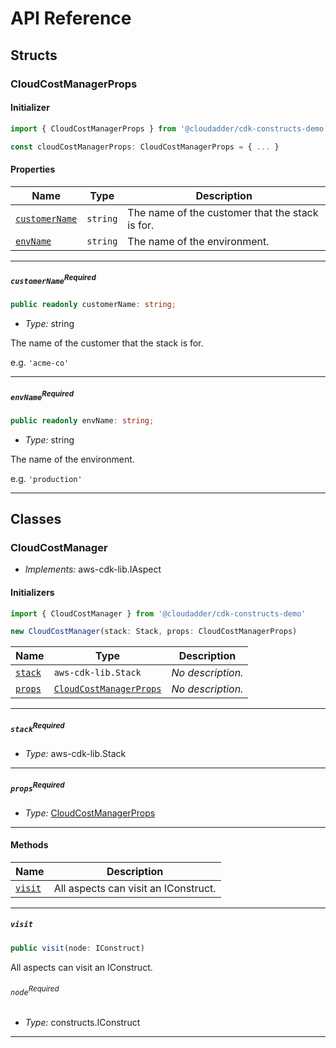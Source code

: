 # API Reference <a name="API Reference" id="api-reference"></a>


## Structs <a name="Structs" id="Structs"></a>

### CloudCostManagerProps <a name="CloudCostManagerProps" id="@cloudadder/cdk-constructs-demo.CloudCostManagerProps"></a>

#### Initializer <a name="Initializer" id="@cloudadder/cdk-constructs-demo.CloudCostManagerProps.Initializer"></a>

```typescript
import { CloudCostManagerProps } from '@cloudadder/cdk-constructs-demo'

const cloudCostManagerProps: CloudCostManagerProps = { ... }
```

#### Properties <a name="Properties" id="Properties"></a>

| **Name** | **Type** | **Description** |
| --- | --- | --- |
| <code><a href="#@cloudadder/cdk-constructs-demo.CloudCostManagerProps.property.customerName">customerName</a></code> | <code>string</code> | The name of the customer that the stack is for. |
| <code><a href="#@cloudadder/cdk-constructs-demo.CloudCostManagerProps.property.envName">envName</a></code> | <code>string</code> | The name of the environment. |

---

##### `customerName`<sup>Required</sup> <a name="customerName" id="@cloudadder/cdk-constructs-demo.CloudCostManagerProps.property.customerName"></a>

```typescript
public readonly customerName: string;
```

- *Type:* string

The name of the customer that the stack is for.

e.g. ```'acme-co'```

---

##### `envName`<sup>Required</sup> <a name="envName" id="@cloudadder/cdk-constructs-demo.CloudCostManagerProps.property.envName"></a>

```typescript
public readonly envName: string;
```

- *Type:* string

The name of the environment.

e.g. ```'production'```

---

## Classes <a name="Classes" id="Classes"></a>

### CloudCostManager <a name="CloudCostManager" id="@cloudadder/cdk-constructs-demo.CloudCostManager"></a>

- *Implements:* aws-cdk-lib.IAspect

#### Initializers <a name="Initializers" id="@cloudadder/cdk-constructs-demo.CloudCostManager.Initializer"></a>

```typescript
import { CloudCostManager } from '@cloudadder/cdk-constructs-demo'

new CloudCostManager(stack: Stack, props: CloudCostManagerProps)
```

| **Name** | **Type** | **Description** |
| --- | --- | --- |
| <code><a href="#@cloudadder/cdk-constructs-demo.CloudCostManager.Initializer.parameter.stack">stack</a></code> | <code>aws-cdk-lib.Stack</code> | *No description.* |
| <code><a href="#@cloudadder/cdk-constructs-demo.CloudCostManager.Initializer.parameter.props">props</a></code> | <code><a href="#@cloudadder/cdk-constructs-demo.CloudCostManagerProps">CloudCostManagerProps</a></code> | *No description.* |

---

##### `stack`<sup>Required</sup> <a name="stack" id="@cloudadder/cdk-constructs-demo.CloudCostManager.Initializer.parameter.stack"></a>

- *Type:* aws-cdk-lib.Stack

---

##### `props`<sup>Required</sup> <a name="props" id="@cloudadder/cdk-constructs-demo.CloudCostManager.Initializer.parameter.props"></a>

- *Type:* <a href="#@cloudadder/cdk-constructs-demo.CloudCostManagerProps">CloudCostManagerProps</a>

---

#### Methods <a name="Methods" id="Methods"></a>

| **Name** | **Description** |
| --- | --- |
| <code><a href="#@cloudadder/cdk-constructs-demo.CloudCostManager.visit">visit</a></code> | All aspects can visit an IConstruct. |

---

##### `visit` <a name="visit" id="@cloudadder/cdk-constructs-demo.CloudCostManager.visit"></a>

```typescript
public visit(node: IConstruct)
```

All aspects can visit an IConstruct.

###### `node`<sup>Required</sup> <a name="node" id="@cloudadder/cdk-constructs-demo.CloudCostManager.visit.parameter.node"></a>

- *Type:* constructs.IConstruct

---





